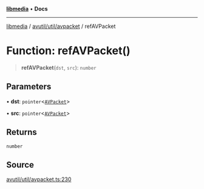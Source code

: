 [**libmedia**](../../../../README.md) • **Docs**

***

[libmedia](../../../../README.md) / [avutil/util/avpacket](../README.md) / refAVPacket

# Function: refAVPacket()

> **refAVPacket**(`dst`, `src`): `number`

## Parameters

• **dst**: `pointer`\<[`AVPacket`](../../../struct/avpacket/classes/AVPacket.md)\>

• **src**: `pointer`\<[`AVPacket`](../../../struct/avpacket/classes/AVPacket.md)\>

## Returns

`number`

## Source

[avutil/util/avpacket.ts:230](https://github.com/zhaohappy/libmedia/blob/87bf8029d8be58d5035a3f4dc7037c25d1ac371b/src/avutil/util/avpacket.ts#L230)
